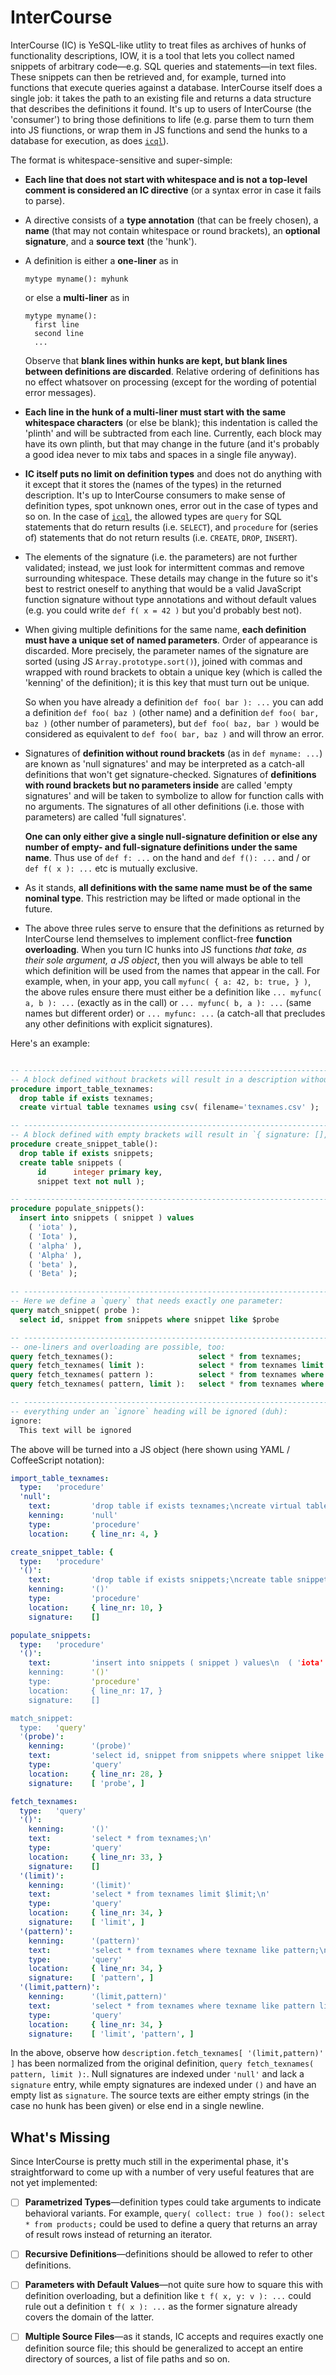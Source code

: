 


# InterCourse

InterCourse (IC) is YeSQL-like utlity to treat files as archives of hunks of functionality descriptions,
IOW, it is a tool that lets you collect named snippets of arbitrary code—e.g. SQL queries and statements—in
text files. These snippets can then be retrieved and, for example, turned into functions that execute
queries against a database. InterCourse itself does a single job: it takes the path to an existing file and
returns a data structure that describes the definitions it found. It's up to users of InterCourse (the
'consumer') to bring those definitions to life (e.g. parse them to turn them into JS fiunctions, or wrap
them in JS functions and send the hunks to a database for execution, as does
[`icql`](https://github.com/loveencounterflow/icql)).

The format is whitespace-sensitive and super-simple:

* **Each line that does not start with whitespace and is not a top-level comment is considered an IC
  directive** (or a syntax error in case it fails to parse).

* A directive consists of a **type annotation** (that can be freely chosen), a **name** (that may not contain
  whitespace or round brackets), an **optional signature**, and a **source text** (the 'hunk').

* A definition is either a **one-liner** as in

  ```
  mytype myname(): myhunk
  ```

  or else a **multi-liner** as in

  ```
  mytype myname():
    first line
    second line
    ...
  ```

  Observe that **blank lines within hunks are kept, but blank lines between definitions are discarded**.
  Relative ordering of definitions has no effect whatsover on processing (except for the wording of
  potential error messages).

* **Each line in the hunk of a multi-liner must start with the same whitespace characters** (or else be
  blank); this indentation is called the 'plinth' and will be subtracted from each line. Currently, each
  block may have its own plinth, but that may change in the future (and it's probably a good idea never to
  mix tabs and spaces in a single file anyway).

* **IC itself puts no limit on definition types** and does not do anything with it except that it stores the
  (names of the types) in the returned description. It's up to InterCourse consumers to make sense of
  definition types, spot unknown ones, error out in the case of types and so on. In the case of
  [`icql`](https://github.com/loveencounterflow/icql), the allowed types are `query` for SQL statements that
  do return results (i.e. `SELECT`), and `procedure` for (series of) statements that do not return results
  (i.e. `CREATE`, `DROP`, `INSERT`).

* The elements of the signature (i.e. the parameters) are not further validated; instead, we just look for
  intermittent commas and remove surrounding whitespace. These details may change in the future so it's best
  to restrict oneself to anything that would be a valid JavaScript function signature without type
  annotations and without default values (e.g. you could write `def f( x = 42 )` but you'd probably best
  not).

* When giving multiple definitions for the same name, **each definition must have a unique set of named
  parameters**. Order of appearance is discarded. More precisely, the parameter names of the signature are
  sorted (using JS `Array.prototype.sort()`), joined with commas and wrapped with round brackets to obtain a
  unique key (which is called the 'kenning' of the definition); it is this key that must turn out be unique.

  So when you have already a definition `def foo( bar ): ...` you can add a definition `def foo( baz )`
  (other name) and a definition `def foo( bar, baz )` (other number of parameters), but `def foo( baz, bar
  )` would be considered as equivalent to `def foo( bar, baz )` and will throw an error.

* Signatures of **definition without round brackets** (as in `def myname: ...`) are known as 'null
  signatures' and may be interpreted as a catch-all definitions that won't get signature-checked. Signatures
  of **definitions with round brackets but no parameters inside** are called 'empty signatures' and will be
  taken to symbolize to allow for function calls with no arguments. The signatures of all other definitions
  (i.e. those with parameters) are called 'full signatures'.

  **One can only either give a single null-signature definition or else any number of empty- and
  full-signature definitions under the same name**. Thus use of `def f: ...` on the hand and `def f(): ...`
  and / or `def f( x ): ...` etc is mutually exclusive.

* As it stands, **all definitions with the same name must be of the same nominal type**. This restriction
  may be lifted or made optional in the future.

* The above three rules serve to ensure that the definitions as returned by InterCourse lend themselves to
  implement conflict-free **function overloading**. When you turn IC hunks into JS functions *that take, as
  their sole argument, a JS object*, then you will always be able to tell which definition will be used from
  the names that appear in the call. For example, when, in your app, you call `myfunc( { a: 42, b: true, }
  )`, the above rules ensure there must either be a definition like `... myfunc( a, b ):
  ...` (exactly as in the call) or `... myfunc( b, a ): ...` (same names but different order) or `...
  myfunc: ...` (a catch-all that precludes any other definitions with explicit signatures).

Here's an example:

```sql

-- ---------------------------------------------------------------------------------------------------------
-- A block defined without brackets will result in a description without a `signature` member:
procedure import_table_texnames:
  drop table if exists texnames;
  create virtual table texnames using csv( filename='texnames.csv' );

-- ---------------------------------------------------------------------------------------------------------
-- A block defined with empty brackets will result in `{ signature: [], }`:
procedure create_snippet_table():
  drop table if exists snippets;
  create table snippets (
      id      integer primary key,
      snippet text not null );

-- ---------------------------------------------------------------------------------------------------------
procedure populate_snippets():
  insert into snippets ( snippet ) values
    ( 'iota' ),
    ( 'Iota' ),
    ( 'alpha' ),
    ( 'Alpha' ),
    ( 'beta' ),
    ( 'Beta' );

-- ---------------------------------------------------------------------------------------------------------
-- Here we define a `query` that needs exactly one parameter:
query match_snippet( probe ):
  select id, snippet from snippets where snippet like $probe

-- ---------------------------------------------------------------------------------------------------------
-- one-liners and overloading are possible, too:
query fetch_texnames():                   select * from texnames;
query fetch_texnames( limit ):            select * from texnames limit $limit;
query fetch_texnames( pattern ):          select * from texnames where texname like pattern;
query fetch_texnames( pattern, limit ):   select * from texnames where texname like pattern limit $limit;

-- ---------------------------------------------------------------------------------------------------------
-- everything under an `ignore` heading will be ignored (duh):
ignore:
  This text will be ignored
```

The above will be turned into a JS object (here shown using YAML / CoffeeScript notation):

```yaml
import_table_texnames:
  type:   'procedure'
  'null':
    text:         'drop table if exists texnames;\ncreate virtual table texnames using csv( filename='texnames.csv' );\n'
    kenning:      'null'
    type:         'procedure'
    location:     { line_nr: 4, }

create_snippet_table: {
  type:   'procedure'
  '()':
    text:         'drop table if exists snippets;\ncreate table snippets (\n    id      integer primary key,\n    snippet text not null );\n'
    kenning:      '()'
    type:         'procedure'
    location:     { line_nr: 10, }
    signature:    []

populate_snippets:
  type:   'procedure'
  '()':
    text:         'insert into snippets ( snippet ) values\n  ( 'iota' ),\n  ( 'Iota' ),\n  ( 'alpha' ),\n  ( 'Alpha' ),\n  ( 'beta' ),\n  ( 'Beta' );\n'
    kenning:      '()'
    type:         'procedure'
    location:     { line_nr: 17, }
    signature:    []

match_snippet:
  type:   'query'
  '(probe)':
    kenning:      '(probe)'
    text:         'select id, snippet from snippets where snippet like $probe\n'
    type:         'query'
    location:     { line_nr: 28, }
    signature:    [ 'probe', ]

fetch_texnames:
  type:   'query'
  '()':
    kenning:      '()'
    text:         'select * from texnames;\n'
    type:         'query'
    location:     { line_nr: 33, }
    signature:    []
  '(limit)':
    kenning:      '(limit)'
    text:         'select * from texnames limit $limit;\n'
    type:         'query'
    location:     { line_nr: 34, }
    signature:    [ 'limit', ]
  '(pattern)':
    kenning:      '(pattern)'
    text:         'select * from texnames where texname like pattern;\n'
    type:         'query'
    location:     { line_nr: 34, }
    signature:    [ 'pattern', ]
  '(limit,pattern)':
    kenning:      '(limit,pattern)'
    text:         'select * from texnames where texname like pattern limit $limit;\n'
    type:         'query'
    location:     { line_nr: 34, }
    signature:    [ 'limit', 'pattern', ]
```


In the above, observe how `description.fetch_texnames[ '(limit,pattern)' ]` has been normalized from the
original definition, `query fetch_texnames( pattern, limit ):`. Null signatures are indexed under `'null'`
and lack a `signature` entry, while empty signatures are indexed under `()` and have an empty list as
`signature`. The source texts are either empty strings (in the case no hunk has been given) or else end in a
single newline.


## What's Missing

Since InterCourse is pretty much still in the experimental phase, it's straightforward to come up
with a number of very useful features that are not yet implemented:

* [ ] **Parametrized Types**—definition types could take arguments to indicate behavioral variants. For
  example, `query( collect: true ) foo(): select * from products;` could be used to define a query that
  returns an array of result rows instead of returning an iterator.

* [ ] **Recursive Definitions**—definitions should be allowed to refer to other definitions.

* [ ] **Parameters with Default Values**—not quite sure how to square this with definition overloading, but
  a definition like `t f( x, y: v ): ...` could rule out a definition `t f( x ): ...` as the former
  signature already covers the domain of the latter.

* [ ] **Multiple Source Files**—as it stands, IC accepts and requires exactly one definition source file;
  this should be generalized to accept an entire directory of sources, a list of file paths and so on.

<!-- * [ ] **Meta-Parameters**—as it stands, the definition will be handed to the consumer as-is, and the
  consumer is responsible for interpolating the named arguments into the definition as seen appropriate. In
  the case of SQL, this precludes using variables for table and column names, since DB connectors and DB
  engines will typically not allow to parametrize the structural ('compile-time') parts of queries.
  InterCourse couldn't really fill that gap as it is intended to remain taerget-language agnostic (so it
  can't know how to ensure against syntax errors and injection attacks when unsafe strings are handed in),
  but at least it could prepare the definition strings
 -->